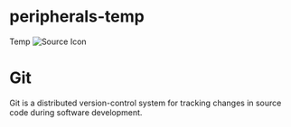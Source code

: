 # peripherals-temp
Temp
![Source Icon](thumbnail.svg)

# Git

Git is a distributed version-control system for tracking changes in source code during software development.
